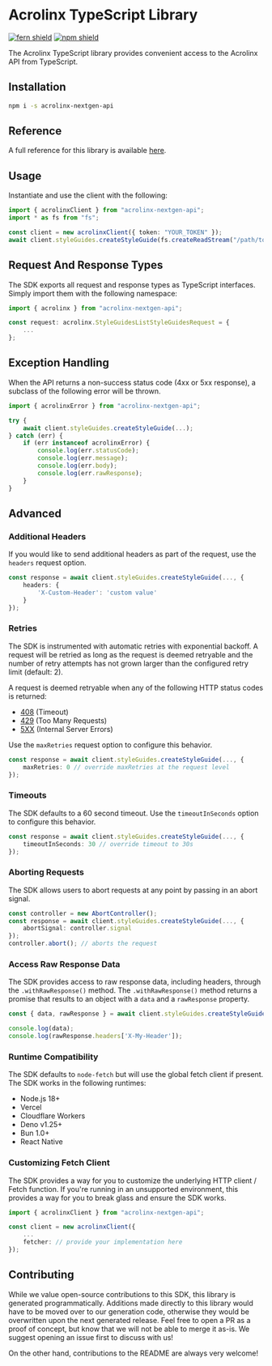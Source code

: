 # Acrolinx TypeScript Library

[![fern shield](https://img.shields.io/badge/%F0%9F%8C%BF-Built%20with%20Fern-brightgreen)](https://buildwithfern.com?utm_source=github&utm_medium=github&utm_campaign=readme&utm_source=https%3A%2F%2Fgithub.com%2Facrolinx%2Facrolinx-typescript-sdk)
[![npm shield](https://img.shields.io/npm/v/acrolinx-nextgen-api)](https://www.npmjs.com/package/acrolinx-nextgen-api)

The Acrolinx TypeScript library provides convenient access to the Acrolinx API from TypeScript.

## Installation

```sh
npm i -s acrolinx-nextgen-api
```

## Reference

A full reference for this library is available [here](https://github.com/acrolinx/acrolinx-typescript-sdk/blob/HEAD/./reference.md).

## Usage

Instantiate and use the client with the following:

```typescript
import { acrolinxClient } from "acrolinx-nextgen-api";
import * as fs from "fs";

const client = new acrolinxClient({ token: "YOUR_TOKEN" });
await client.styleGuides.createStyleGuide(fs.createReadStream("/path/to/your/file"), {});
```

## Request And Response Types

The SDK exports all request and response types as TypeScript interfaces. Simply import them with the
following namespace:

```typescript
import { acrolinx } from "acrolinx-nextgen-api";

const request: acrolinx.StyleGuidesListStyleGuidesRequest = {
    ...
};
```

## Exception Handling

When the API returns a non-success status code (4xx or 5xx response), a subclass of the following error
will be thrown.

```typescript
import { acrolinxError } from "acrolinx-nextgen-api";

try {
    await client.styleGuides.createStyleGuide(...);
} catch (err) {
    if (err instanceof acrolinxError) {
        console.log(err.statusCode);
        console.log(err.message);
        console.log(err.body);
        console.log(err.rawResponse);
    }
}
```

## Advanced

### Additional Headers

If you would like to send additional headers as part of the request, use the `headers` request option.

```typescript
const response = await client.styleGuides.createStyleGuide(..., {
    headers: {
        'X-Custom-Header': 'custom value'
    }
});
```

### Retries

The SDK is instrumented with automatic retries with exponential backoff. A request will be retried as long
as the request is deemed retryable and the number of retry attempts has not grown larger than the configured
retry limit (default: 2).

A request is deemed retryable when any of the following HTTP status codes is returned:

- [408](https://developer.mozilla.org/en-US/docs/Web/HTTP/Status/408) (Timeout)
- [429](https://developer.mozilla.org/en-US/docs/Web/HTTP/Status/429) (Too Many Requests)
- [5XX](https://developer.mozilla.org/en-US/docs/Web/HTTP/Status/500) (Internal Server Errors)

Use the `maxRetries` request option to configure this behavior.

```typescript
const response = await client.styleGuides.createStyleGuide(..., {
    maxRetries: 0 // override maxRetries at the request level
});
```

### Timeouts

The SDK defaults to a 60 second timeout. Use the `timeoutInSeconds` option to configure this behavior.

```typescript
const response = await client.styleGuides.createStyleGuide(..., {
    timeoutInSeconds: 30 // override timeout to 30s
});
```

### Aborting Requests

The SDK allows users to abort requests at any point by passing in an abort signal.

```typescript
const controller = new AbortController();
const response = await client.styleGuides.createStyleGuide(..., {
    abortSignal: controller.signal
});
controller.abort(); // aborts the request
```

### Access Raw Response Data

The SDK provides access to raw response data, including headers, through the `.withRawResponse()` method.
The `.withRawResponse()` method returns a promise that results to an object with a `data` and a `rawResponse` property.

```typescript
const { data, rawResponse } = await client.styleGuides.createStyleGuide(...).withRawResponse();

console.log(data);
console.log(rawResponse.headers['X-My-Header']);
```

### Runtime Compatibility

The SDK defaults to `node-fetch` but will use the global fetch client if present. The SDK works in the following
runtimes:

- Node.js 18+
- Vercel
- Cloudflare Workers
- Deno v1.25+
- Bun 1.0+
- React Native

### Customizing Fetch Client

The SDK provides a way for you to customize the underlying HTTP client / Fetch function. If you're running in an
unsupported environment, this provides a way for you to break glass and ensure the SDK works.

```typescript
import { acrolinxClient } from "acrolinx-nextgen-api";

const client = new acrolinxClient({
    ...
    fetcher: // provide your implementation here
});
```

## Contributing

While we value open-source contributions to this SDK, this library is generated programmatically.
Additions made directly to this library would have to be moved over to our generation code,
otherwise they would be overwritten upon the next generated release. Feel free to open a PR as
a proof of concept, but know that we will not be able to merge it as-is. We suggest opening
an issue first to discuss with us!

On the other hand, contributions to the README are always very welcome!
